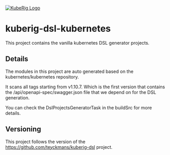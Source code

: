 [![KubeRig Logo](https://github.com/teyckmans/kuberig/blob/master/docs/images/website_logo_transparent_background.png)](https://github.com/teyckmans/kuberig)

# kuberig-dsl-kubernetes

This project contains the vanilla kubernetes DSL generator projects.

## Details

The modules in this project are auto generated based on the kubernetes/kubernetes repository.

It scans all tags starting from v1.10.7. Which is the first version that contains the /api/openapi-spec/swagger.json file that we depend on for the DSL generation.

You can check the DslProjectsGeneratorTask in the buildSrc for more details.

## Versioning

This project follows the version of the https://github.com/teyckmans/kuberig-dsl project.